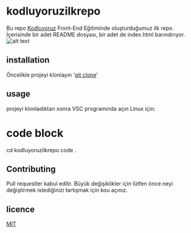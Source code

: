 # kodluyoruzilkrepo
Bu repo <ins>Kodluyoruz</ins> Front-End Eğitiminde oluşturduğumuz ilk repo. İçerisinde bir adet README dosyası, bir adet de index.html barındırıyor.
![alt text](markdown.png)
## installation
Öncelikle projeyi klonlayın
'[git clone]( https://github.com/meldabolat/kodluyoruzilkrepo.git)'
## usage
projeyi klonladıktan sonra VSC programında açın
Linux için:
# code block
cd kodluyoruzilkrepo
code .
## Contributing

Pull requestler kabul edilir. Büyük değişiklikler için lütfen önce neyi değiştirmek istediğinizi tartışmak için kou açınız.

## licence
<ins>MIT</ins>

